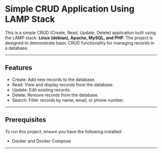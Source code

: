 # Simple CRUD Application Using LAMP Stack

This is a simple CRUD (Create, Read, Update, Delete) application built using the LAMP stack: **Linux (debian), Apache, MySQL, and PHP**. The project is designed to demonstrate basic CRUD functionality for managing records in a database.

---

## Features
- Create: Add new records to the database.
- Read: View and display records from the database.
- Update: Edit existing records.
- Delete: Remove records from the database.
- Search: Filter records by name, email, or phone number.
---

## Prerequisites
To run this project, ensure you have the following installed:
- Docker and Docker Compose

---